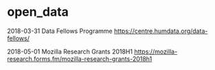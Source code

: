 # open_data

2018-03-31 Data Fellows Programme
https://centre.humdata.org/data-fellows/

2018-05-01 Mozilla Research Grants 2018H1
https://mozilla-research.forms.fm/mozilla-research-grants-2018h1
